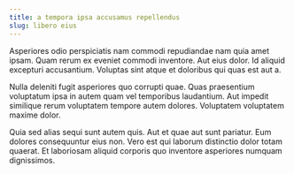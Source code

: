 ```yaml
---
title: a tempora ipsa accusamus repellendus
slug: libero eius
---
```


Asperiores odio perspiciatis nam commodi repudiandae nam quia amet ipsam. Quam rerum ex eveniet commodi inventore. Aut eius dolor. Id aliquid excepturi accusantium. Voluptas sint atque et doloribus qui quas est aut a.

Nulla deleniti fugit asperiores quo corrupti quae. Quas praesentium voluptatum ipsa in autem quam vel temporibus laudantium. Aut impedit similique rerum voluptatem tempore autem dolores. Voluptatem voluptatem maxime dolor.

Quia sed alias sequi sunt autem quis. Aut et quae aut sunt pariatur. Eum dolores consequuntur eius non. Vero est qui laborum distinctio dolor totam quaerat. Et laboriosam aliquid corporis quo inventore asperiores numquam dignissimos.
